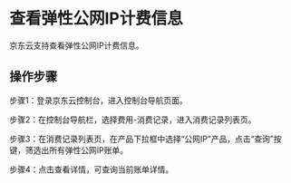 # 查看弹性公网IP计费信息

京东云支持查看弹性公网IP计费信息。

## 操作步骤

步骤1：登录京东云控制台，进入控制台导航页面。

步骤2：在控制台导航栏，选择费用-消费记录，进入消费记录列表页。

步骤3：在消费记录列表页，在产品下拉框中选择“公网IP”产品，点击“查询”按键，筛选出所有弹性公网IP账单。

步骤4：点击查看详情，可查询当前账单详情。